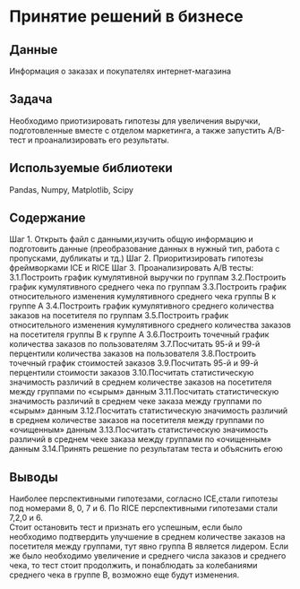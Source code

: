 # Принятие решений в бизнесе

## Данные
Информация о заказах и покупателях интернет-магазина

## Задача

Необходимо приотизировать гипотезы для увеличения выручки, подготовленные вместе с отделом маркетинга, а также запустить A/B-тест и проанализировать его результаты. 

## Используемые библиотеки
Pandas,
Numpy,
Matplotlib,
Scipy

## Содержание
Шаг 1. Открыть файл с данными,изучить общую информацию и подготовить данные (преобразование данных в нужный тип, работа с пропусками, дубликаты и тд.)
Шаг 2. Приоритизировать гипотезы фреймворками ICE и RICE
Шаг 3. Проанализировать А/В тесты:
3.1.Построить график кумулятивной выручки по группам
3.2.Построить график кумулятивного среднего чека по группам
3.3.Построить график относительного изменения кумулятивного среднего чека группы B к группе A
3.4.Построить график кумулятивного среднего количества заказов на посетителя по группам
3.5.Построить график относительного изменения кумулятивного среднего количества заказов на посетителя группы B к группе A
3.6.Построить точечный график количества заказов по пользователям
3.7.Посчитать 95-й и 99-й перцентили количества заказов на пользователя
3.8.Построить точечный график стоимостей заказов
3.9.Посчитать 95-й и 99-й перцентили стоимости заказов
3.10.Посчитать статистическую значимость различий в среднем количестве заказов на посетителя между группами по «сырым» данным
3.11.Посчитать статистическую значимость различий в среднем чеке заказа между группами по «сырым» данным
3.12.Посчитать статистическую значимость различий в среднем количестве заказов на посетителя между группами по «очищенным» данным
3.13.Посчитать статистическую значимость различий в среднем чеке заказа между группами по «очищенным» данным
3.14.Принять решение по результатам теста и объяснить егою

## Выводы
Наиболее перспективными гипотезами, согласно ICE,стали гипотезы под номерами 8, 0, 7 и 6. По RICE перспективными гипотезами стали 7,2,0 и 6.   
Стоит остановить тест и признать его успешным, если было необходимо подтвердить улучшение в среднем количестве заказов на посетителя между группами, тут явно группа В является лидером. Если же было необходимо увеличение и среднего числа заказов и среднего чека, то тест стоит продолжить, и понаблюдать за колебаниями среднего чека в группе В, возможно еще будут изменения.

